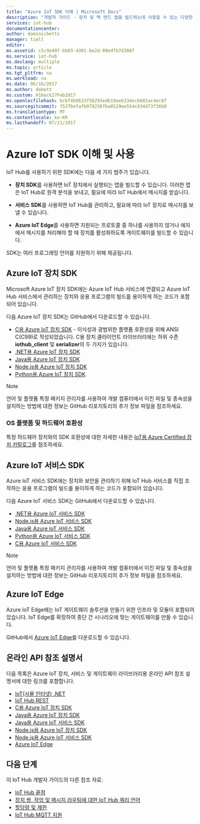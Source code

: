 ```yaml
---
title: "Azure IoT SDK 이해 | Microsoft Docs"
description: "개발자 가이드 - 장치 및 백 엔드 앱을 빌드하는데 사용할 수 있는 다양한 Azure IoT 장치 및 서비스 SDK에 대한 링크 정보입니다."
services: iot-hub
documentationcenter: 
author: dominicbetts
manager: timlt
editor: 
ms.assetid: c5c9a497-bb03-4301-be2d-00edfb7d308f
ms.service: iot-hub
ms.devlang: multiple
ms.topic: article
ms.tgt_pltfrm: na
ms.workload: na
ms.date: 06/16/2017
ms.author: dobett
ms.custom: H1Hack27Feb2017
ms.openlocfilehash: bcbf4b9633f58293edb19aeb33dec6602ac4ec8f
ms.sourcegitcommit: f537befafb079256fba0529ee554c034d73f36b0
ms.translationtype: MT
ms.contentlocale: ko-KR
ms.lasthandoff: 07/11/2017
---
```

# <a name="understand-and-use-azure-iot-sdks"></a>Azure IoT SDK 이해 및 사용

IoT Hub를 사용하기 위한 SDK에는 다음 세 가지 범주가 있습니다.

* **장치 SDK**를 사용하면 IoT 장치에서 실행되는 앱을 빌드할 수 있습니다. 이러한 앱은 IoT Hub로 원격 분석을 보내고, 필요에 따라 IoT Hub에서 메시지를 받습니다.

* **서비스 SDK**를 사용하면 IoT Hub를 관리하고, 필요에 따라 IoT 장치로 메시지를 보낼 수 있습니다.

* **Azure IoT Edge**를 사용하면 지원되는 프로토콜 중 하나를 사용하지 않거나 에지에서 메시지를 처리해야 할 때 장치를 활성화하도록 게이트웨이를 빌드할 수 있습니다.

SDK는 여러 프로그래밍 언어를 지원하기 위해 제공됩니다.

## <a name="azure-iot-device-sdks"></a>Azure IoT 장치 SDK

Microsoft Azure IoT 장치 SDK에는 Azure IoT Hub 서비스에 연결되고 Azure IoT Hub 서비스에서 관리하는 장치와 응용 프로그램의 빌드를 용이하게 하는 코드가 포함되어 있습니다.

다음 Azure IoT 장치 SDK는 GitHub에서 다운로드할 수 있습니다.

* [C용 Azure IoT 장치 SDK][lnk-c-device-sdk] - 이식성과 광범위한 플랫폼 호환성을 위해 ANSI C(C99)로 작성되었습니다. C용 장치 클라이언트 라이브러리에는 하위 수준 **iothub_client** 및 **serializer**의 두 가지가 있습니다.
* [.NET용 Azure IoT 장치 SDK][lnk-dotnet-device-sdk]
* [Java용 Azure IoT 장치 SDK][lnk-java-device-sdk]
* [Node.js용 Azure IoT 장치 SDK][lnk-node-device-sdk]
* [Python용 Azure IoT 장치 SDK][lnk-python-device-sdk]

> [!NOTE]
> 언어 및 플랫폼 특정 패키지 관리자를 사용하여 개발 컴퓨터에서 이진 파일 및 종속성을 설치하는 방법에 대한 정보는 GitHub 리포지토리의 추가 정보 파일을 참조하세요.
> 
> 

### <a name="os-platform-and-hardware-compatibility"></a>OS 플랫폼 및 하드웨어 호환성

특정 하드웨어 장치와의 SDK 호환성에 대한 자세한 내용은 [IoT용 Azure Certified 장치 카탈로그][lnk-certified]를 참조하세요.

## <a name="azure-iot-service-sdks"></a>Azure IoT 서비스 SDK

Azure IoT 서비스 SDK에는 장치와 보안을 관리하기 위해 IoT Hub 서비스를 직접 조작하는 응용 프로그램의 빌드를 용이하게 하는 코드가 포함되어 있습니다.

다음 Azure IoT 서비스 SDK는 GitHub에서 다운로드할 수 있습니다.

* [.NET용 Azure IoT 서비스 SDK][lnk-dotnet-service-sdk]
* [Node.js용 Azure IoT 서비스 SDK][lnk-node-service-sdk]
* [Java용 Azure IoT 서비스 SDK][lnk-java-service-sdk]
* [Python용 Azure IoT 서비스 SDK][lnk-python-service-sdk]
* [C용 Azure IoT 서비스 SDK][lnk-c-service-sdk]

> [!NOTE]
> 언어 및 플랫폼 특정 패키지 관리자를 사용하여 개발 컴퓨터에서 이진 파일 및 종속성을 설치하는 방법에 대한 정보는 GitHub 리포지토리의 추가 정보 파일을 참조하세요.

## <a name="azure-iot-edge"></a>Azure IoT Edge

Azure IoT Edge에는 IoT 게이트웨이 솔루션을 만들기 위한 인프라 및 모듈이 포함되어 있습니다. IoT Edge를 확장하여 종단 간 시나리오에 맞는 게이트웨이를 만들 수 있습니다.

GitHub에서 [Azure IoT Edge][lnk-iot-edge]를 다운로드할 수 있습니다.

## <a name="online-api-reference-documentation"></a>온라인 API 참조 설명서

다음 목록은 Azure IoT 장치, 서비스 및 게이트웨이 라이브러리용 온라인 API 참조 설명서에 대한 링크를 포함합니다.

* [IoT(사물 인터넷) .NET][lnk-dotnet-ref]
* [IoT Hub REST][lnk-rest-ref]
* [C용 Azure IoT 장치 SDK][lnk-c-ref]
* [Java용 Azure IoT 장치 SDK][lnk-java-ref]
* [Java용 Azure IoT 서비스 SDK][lnk-java-service-ref]
* [Node.js용 Azure IoT 장치 SDK][lnk-node-ref]
* [Node.js용 Azure IoT 서비스 SDK][lnk-node-service-ref]
* [Azure IoT Edge][lnk-gateway-ref]

## <a name="next-steps"></a>다음 단계

이 IoT Hub 개발자 가이드의 다른 참조 자료:

* [IoT Hub 끝점][lnk-devguide-endpoints]
* [장치 쌍, 작업 및 메시지 라우팅에 대한 IoT Hub 쿼리 언어][lnk-devguide-query]
* [할당량 및 제한][lnk-devguide-quotas]
* [IoT Hub MQTT 지원][lnk-devguide-mqtt]

<!-- Links and images -->

[lnk-c-device-sdk]: https://github.com/Azure/azure-iot-sdk-c
[lnk-c-service-sdk]: https://github.com/Azure/azure-iot-sdk-c/tree/master/iothub_service_client
[lnk-dotnet-device-sdk]: https://github.com/Azure/azure-iot-sdk-csharp/tree/master/device
[lnk-java-device-sdk]: https://github.com/Azure/azure-iot-sdk-java/tree/master/device
[lnk-dotnet-service-sdk]: https://github.com/Azure/azure-iot-sdk-csharp/tree/master/service
[lnk-java-service-sdk]: https://github.com/Azure/azure-iot-sdk-java/tree/master/service
[lnk-node-device-sdk]: https://github.com/Azure/azure-iot-sdk-node/tree/master/device
[lnk-node-service-sdk]: https://github.com/Azure/azure-iot-sdk-node/tree/master/service
[lnk-python-device-sdk]: https://github.com/Azure/azure-iot-sdk-python/tree/master/device
[lnk-python-service-sdk]: https://github.com/Azure/azure-iot-sdk-python/tree/master/service
[lnk-certified]: https://catalog.azureiotsuite.com/
[lnk-iot-edge]: https://github.com/Azure/iot-edge

[lnk-dotnet-ref]: https://docs.microsoft.com/dotnet/api/microsoft.azure.devices
[lnk-c-ref]: https://azure.github.io/azure-iot-sdk-c/index.html
[lnk-java-ref]: https://docs.microsoft.com/java/api/com.microsoft.azure.sdk.iot.device
[lnk-node-ref]: https://azure.github.io/azure-iot-sdk-node/
[lnk-rest-ref]: https://docs.microsoft.com/rest/api/iothub/
[lnk-java-service-ref]: https://docs.microsoft.com/java/api/com.microsoft.azure.sdk.iot.service.auth
[lnk-node-service-ref]: https://azure.github.io/azure-iot-sdk-node/
[lnk-gateway-ref]: http://azure.github.io/iot-edge/api_reference/c/html/

[lnk-devguide-endpoints]: iot-hub-devguide-endpoints.md
[lnk-devguide-quotas]: iot-hub-devguide-quotas-throttling.md
[lnk-devguide-query]: iot-hub-devguide-query-language.md
[lnk-devguide-mqtt]: iot-hub-mqtt-support.md
